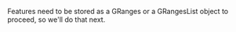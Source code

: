 Features need to be stored as a GRanges or a GRangesList object to proceed, so we'll do that next.

